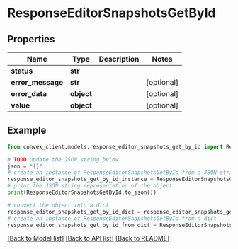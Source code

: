 # ResponseEditorSnapshotsGetById


## Properties

Name | Type | Description | Notes
------------ | ------------- | ------------- | -------------
**status** | **str** |  | 
**error_message** | **str** |  | [optional] 
**error_data** | **object** |  | [optional] 
**value** | **object** |  | [optional] 

## Example

```python
from convex_client.models.response_editor_snapshots_get_by_id import ResponseEditorSnapshotsGetById

# TODO update the JSON string below
json = "{}"
# create an instance of ResponseEditorSnapshotsGetById from a JSON string
response_editor_snapshots_get_by_id_instance = ResponseEditorSnapshotsGetById.from_json(json)
# print the JSON string representation of the object
print(ResponseEditorSnapshotsGetById.to_json())

# convert the object into a dict
response_editor_snapshots_get_by_id_dict = response_editor_snapshots_get_by_id_instance.to_dict()
# create an instance of ResponseEditorSnapshotsGetById from a dict
response_editor_snapshots_get_by_id_from_dict = ResponseEditorSnapshotsGetById.from_dict(response_editor_snapshots_get_by_id_dict)
```
[[Back to Model list]](../README.md#documentation-for-models) [[Back to API list]](../README.md#documentation-for-api-endpoints) [[Back to README]](../README.md)


